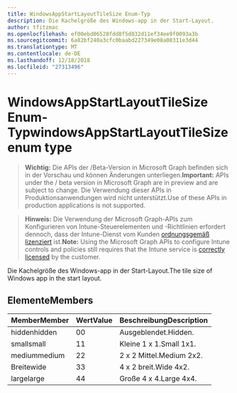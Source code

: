 ```yaml
---
title: WindowsAppStartLayoutTileSize Enum-Typ
description: Die Kachelgröße des Windows-app in der Start-Layout.
author: tfitzmac
ms.openlocfilehash: ef00ebd06528fdd8f5d832d11ef34ee9f0093a3b
ms.sourcegitcommit: 6a82bf240a3cfc0baabd227349e08a08311e3d44
ms.translationtype: MT
ms.contentlocale: de-DE
ms.lasthandoff: 12/18/2018
ms.locfileid: "27313496"
---
```

# <a name="windowsappstartlayouttilesize-enum-type"></a><span data-ttu-id="29d2c-103">WindowsAppStartLayoutTileSize Enum-Typ</span><span class="sxs-lookup"><span data-stu-id="29d2c-103">windowsAppStartLayoutTileSize enum type</span></span>

> <span data-ttu-id="29d2c-104">**Wichtig:** Die APIs der /Beta-Version in Microsoft Graph befinden sich in der Vorschau und können Änderungen unterliegen.</span><span class="sxs-lookup"><span data-stu-id="29d2c-104">**Important:** APIs under the / beta version in Microsoft Graph are in preview and are subject to change.</span></span> <span data-ttu-id="29d2c-105">Die Verwendung dieser APIs in Produktionsanwendungen wird nicht unterstützt.</span><span class="sxs-lookup"><span data-stu-id="29d2c-105">Use of these APIs in production applications is not supported.</span></span>

> <span data-ttu-id="29d2c-106">**Hinweis:** Die Verwendung der Microsoft Graph-APIs zum Konfigurieren von Intune-Steuerelementen und -Richtlinien erfordert dennoch, dass der Intune-Dienst vom Kunden [ordnungsgemäß lizenziert](https://go.microsoft.com/fwlink/?linkid=839381) ist.</span><span class="sxs-lookup"><span data-stu-id="29d2c-106">**Note:** Using the Microsoft Graph APIs to configure Intune controls and policies still requires that the Intune service is [correctly licensed](https://go.microsoft.com/fwlink/?linkid=839381) by the customer.</span></span>

<span data-ttu-id="29d2c-107">Die Kachelgröße des Windows-app in der Start-Layout.</span><span class="sxs-lookup"><span data-stu-id="29d2c-107">The tile size of Windows app in the start layout.</span></span>
## <a name="members"></a><span data-ttu-id="29d2c-108">Elemente</span><span class="sxs-lookup"><span data-stu-id="29d2c-108">Members</span></span>
|<span data-ttu-id="29d2c-109">Member</span><span class="sxs-lookup"><span data-stu-id="29d2c-109">Member</span></span>|<span data-ttu-id="29d2c-110">Wert</span><span class="sxs-lookup"><span data-stu-id="29d2c-110">Value</span></span>|<span data-ttu-id="29d2c-111">Beschreibung</span><span class="sxs-lookup"><span data-stu-id="29d2c-111">Description</span></span>|
|:---|:---|:---|
|<span data-ttu-id="29d2c-112">hidden</span><span class="sxs-lookup"><span data-stu-id="29d2c-112">hidden</span></span>|<span data-ttu-id="29d2c-113">0</span><span class="sxs-lookup"><span data-stu-id="29d2c-113">0</span></span>|<span data-ttu-id="29d2c-114">Ausgeblendet.</span><span class="sxs-lookup"><span data-stu-id="29d2c-114">Hidden.</span></span>|
|<span data-ttu-id="29d2c-115">small</span><span class="sxs-lookup"><span data-stu-id="29d2c-115">small</span></span>|<span data-ttu-id="29d2c-116">1</span><span class="sxs-lookup"><span data-stu-id="29d2c-116">1</span></span>|<span data-ttu-id="29d2c-117">Kleine 1 x 1.</span><span class="sxs-lookup"><span data-stu-id="29d2c-117">Small 1x1.</span></span>|
|<span data-ttu-id="29d2c-118">medium</span><span class="sxs-lookup"><span data-stu-id="29d2c-118">medium</span></span>|<span data-ttu-id="29d2c-119">2</span><span class="sxs-lookup"><span data-stu-id="29d2c-119">2</span></span>|<span data-ttu-id="29d2c-120">2 x 2 Mittel.</span><span class="sxs-lookup"><span data-stu-id="29d2c-120">Medium 2x2.</span></span>|
|<span data-ttu-id="29d2c-121">Breite</span><span class="sxs-lookup"><span data-stu-id="29d2c-121">wide</span></span>|<span data-ttu-id="29d2c-122">3</span><span class="sxs-lookup"><span data-stu-id="29d2c-122">3</span></span>|<span data-ttu-id="29d2c-123">4 x 2 breit.</span><span class="sxs-lookup"><span data-stu-id="29d2c-123">Wide 4x2.</span></span>|
|<span data-ttu-id="29d2c-124">large</span><span class="sxs-lookup"><span data-stu-id="29d2c-124">large</span></span>|<span data-ttu-id="29d2c-125">4</span><span class="sxs-lookup"><span data-stu-id="29d2c-125">4</span></span>|<span data-ttu-id="29d2c-126">Große 4 x 4.</span><span class="sxs-lookup"><span data-stu-id="29d2c-126">Large 4x4.</span></span>|





